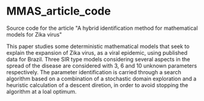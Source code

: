 # MMAS_article_code
Source code for the article "A hybrid identification method for mathematical models for Zika virus"


This paper studies some deterministic mathematical models that seek to explain the
expansion of Zika virus, as a viral epidemic, using published data for Brazil. Three SIR
type models considering several aspects in the spread of the disease are considered with 3, 6
and 10 unknown parameters respectively. The parameter identification is carried through a
search algorithm based on a combination of a stochastic domain exploration and a heuristic
calculation of a descent diretion, in order to avoid stopping the algorithm at a loal optimum.
